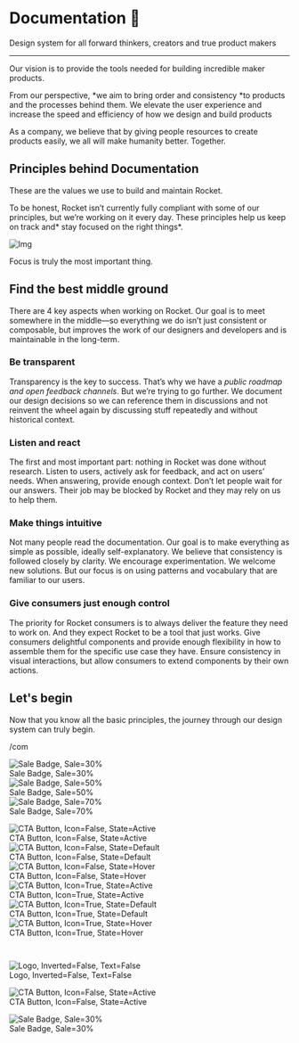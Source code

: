 
# Documentation 🚀

Design system for all forward thinkers, creators and true product makers

---

Our vision is to provide the tools needed for building incredible maker products.

From our perspective, *we aim to bring order and consistency *to products and the processes behind them. We elevate the user experience and increase the speed and efficiency of how we design and build products

As a company, we believe that by giving people resources to create products easily, we all will make humanity better. Together.

## Principles behind Documentation

These are the values we use to build and maintain Rocket.

To be honest, Rocket isn’t currently fully compliant with some of our principles, but we’re working on it every day. These principles help us keep on track and* stay focused on the right things*.

![Img](https://studio-assets.supernova.io/design-systems/14533/9289758a-6300-472a-bbc6-a57098081abf.jpeg)

Focus is truly the most important thing.

## Find the best middle ground

There are 4 key aspects when working on Rocket. Our goal is to meet somewhere in the middle—so everything we do isn’t just consistent or composable, but improves the work of our designers and developers and is maintainable in the long-term.

### Be transparent

Transparency is the key to success. That’s why we have a *public roadmap and open feedback channels*. But we’re trying to go further. We document our design decisions so we can reference them in discussions and not reinvent the wheel again by discussing stuff repeatedly and without historical context.

### Listen and react

The first and most important part: nothing in Rocket was done without research. Listen to users, actively ask for feedback, and act on users’ needs. When answering, provide enough context. Don’t let people wait for our answers. Their job may be blocked by Rocket and they may rely on us to help them.

### Make things intuitive

Not many people read the documentation. Our goal is to make everything as simple as possible, ideally self-explanatory. We believe that consistency is followed closely by clarity. We encourage experimentation. We welcome new solutions. But our focus is on using patterns and vocabulary that are familiar to our users.

### Give consumers just enough control

The priority for Rocket consumers is to always deliver the feature they need to work on. And they expect Rocket to be a tool that just works. Give consumers delightful components and provide enough flexibility in how to assemble them for the specific use case they have. Ensure consistency in visual interactions, but allow consumers to extend components by their own actions.

## Let's begin

Now that you know all the basic principles, the journey through our design system can truly begin.

/com

  
![Sale Badge, Sale=30%](https://studio-assets.supernova.io/design-systems/14533/85972ed0-42d2-4f1f-8bf6-967937007681.png)  
Sale Badge, Sale=30%  
![Sale Badge, Sale=50%](https://studio-assets.supernova.io/design-systems/14533/c3c25d52-f7dc-4347-bea3-5cce776d9b7a.png)  
Sale Badge, Sale=50%  
![Sale Badge, Sale=70%](https://studio-assets.supernova.io/design-systems/14533/1e94f1ec-2bdc-4ca3-8788-3294bde1eb8e.png)  
Sale Badge, Sale=70%  


  
![CTA Button, Icon=False, State=Active](https://studio-assets.supernova.io/design-systems/14533/bd8b6e3c-46cd-4211-896d-4bf762eeb808.png)  
CTA Button, Icon=False, State=Active  
![CTA Button, Icon=False, State=Default](https://studio-assets.supernova.io/design-systems/14533/d33e5cad-a75c-449c-b421-f35a745860cd.png)  
CTA Button, Icon=False, State=Default  
![CTA Button, Icon=False, State=Hover](https://studio-assets.supernova.io/design-systems/14533/bf42cf15-2d8a-4424-8cb0-b78195108822.png)  
CTA Button, Icon=False, State=Hover  
![CTA Button, Icon=True, State=Active](https://studio-assets.supernova.io/design-systems/14533/a4fbd309-8579-4728-9f48-de58ff81f660.png)  
CTA Button, Icon=True, State=Active  
![CTA Button, Icon=True, State=Default](https://studio-assets.supernova.io/design-systems/14533/e00e5fa5-382e-4813-9f85-7e4971078dda.png)  
CTA Button, Icon=True, State=Default  
![CTA Button, Icon=True, State=Hover](https://studio-assets.supernova.io/design-systems/14533/34dc7884-df33-492c-a169-ef3516de48b7.png)  
CTA Button, Icon=True, State=Hover  


```javascript  
  
```

  
![Logo, Inverted=False, Text=False](https://studio-assets.supernova.io/design-systems/14533/507f6ef9-0fed-4dd0-91f2-37479aef192c.png)  
Logo, Inverted=False, Text=False  


  
  


  
![CTA Button, Icon=False, State=Active](https://studio-assets.supernova.io/design-systems/14533/bd8b6e3c-46cd-4211-896d-4bf762eeb808.png)  
CTA Button, Icon=False, State=Active  


  
![Sale Badge, Sale=30%](https://studio-assets.supernova.io/design-systems/14533/85972ed0-42d2-4f1f-8bf6-967937007681.png)  
Sale Badge, Sale=30%  
